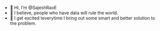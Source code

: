 - 👋 Hi, I’m @SajeshRaoE
- 👀 I believe, people who have data will rule the world.
- 🌱 I get excited teverytime I bring out some smart and better solution to the problem. 


<!---
SajeshRaoE/SajeshRaoE is a ✨ special ✨ repository because its `README.md` (this file) appears on your GitHub profile.
You can click the Preview link to take a look at your changes.
--->
